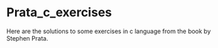 # Prata_c_exercises
Here are the solutions to some exercises in c language from the book by Stephen Prata.